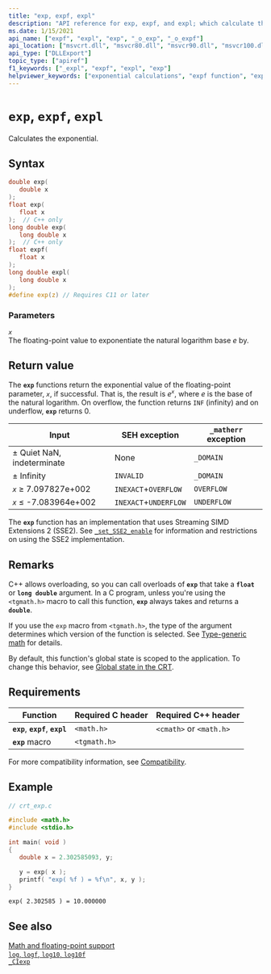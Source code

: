 ```yaml
---
title: "exp, expf, expl"
description: "API reference for exp, expf, and expl; which calculate the exponential."
ms.date: 1/15/2021
api_name: ["expf", "expl", "exp", "_o_exp", "_o_expf"]
api_location: ["msvcrt.dll", "msvcr80.dll", "msvcr90.dll", "msvcr100.dll", "msvcr100_clr0400.dll", "msvcr110.dll", "msvcr110_clr0400.dll", "msvcr120.dll", "msvcr120_clr0400.dll", "ucrtbase.dll", "api-ms-win-crt-math-l1-1-0.dll"]
api_type: ["DLLExport"]
topic_type: ["apiref"]
f1_keywords: ["_expl", "expf", "expl", "exp"]
helpviewer_keywords: ["exponential calculations", "expf function", "expl function", "calculating exponentials", "exp function"]
---
```

# `exp`, `expf`, `expl`

Calculates the exponential.

## Syntax

```C
double exp(
   double x
);
float exp(
   float x
);  // C++ only
long double exp(
   long double x
);  // C++ only
float expf(
   float x
);
long double expl(
   long double x
);
#define exp(z) // Requires C11 or later
```

### Parameters

*`x`*\
The floating-point value to exponentiate the natural logarithm base *e* by.

## Return value

The **`exp`** functions return the exponential value of the floating-point parameter, *`x`*, if successful. That is, the result is *e*<sup>*`x`*</sup>, where *e* is the base of the natural logarithm. On overflow, the function returns `INF` (infinity) and on underflow, **`exp`** returns 0.

| Input | SEH exception | `_matherr` exception |
|---|---|---|
| ± Quiet NaN, indeterminate | None | `_DOMAIN` |
| ± Infinity | `INVALID` | `_DOMAIN` |
| *`x`* ≥ 7.097827e+002 | `INEXACT`+`OVERFLOW` | `OVERFLOW` |
| *`x`* ≤ -7.083964e+002 | `INEXACT`+`UNDERFLOW` | `UNDERFLOW` |

The **`exp`** function has an implementation that uses Streaming SIMD Extensions 2 (SSE2). See [`_set_SSE2_enable`](set-sse2-enable.md) for information and restrictions on using the SSE2 implementation.

## Remarks

C++ allows overloading, so you can call overloads of **`exp`** that take a **`float`** or **`long double`** argument. In a C program, unless you're using the `<tgmath.h>` macro to call this function, **`exp`** always takes and returns a **`double`**.

If you use the `exp` macro from `<tgmath.h>`, the type of the argument determines which version of the function is selected. See [Type-generic math](../tgmath.md) for details.

By default, this function's global state is scoped to the application. To change this behavior, see [Global state in the CRT](../global-state.md).

## Requirements

| Function | Required C header | Required C++ header |
|---|---|---|
| **`exp`**, **`expf`**, **`expl`** | `<math.h>` | `<cmath>` or `<math.h>` |
| **`exp`** macro | `<tgmath.h>` |  |

For more compatibility information, see [Compatibility](../compatibility.md).

## Example

```C
// crt_exp.c

#include <math.h>
#include <stdio.h>

int main( void )
{
   double x = 2.302585093, y;

   y = exp( x );
   printf( "exp( %f ) = %f\n", x, y );
}
```

```Output
exp( 2.302585 ) = 10.000000
```

## See also

[Math and floating-point support](../floating-point-support.md)\
[`log`, `logf`, `log10`, `log10f`](log-logf-log10-log10f.md)\
[`_CIexp`](../ciexp.md)
